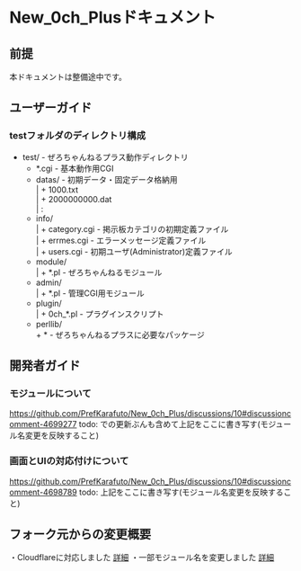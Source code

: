 # New_0ch_Plusドキュメント
## 前提
本ドキュメントは整備途中です。  

## ユーザーガイド
### testフォルダのディレクトリ構成
 + test/                      - ぜろちゃんねるプラス動作ディレクトリ  
    + *.cgi                   - 基本動作用CGI  
    + datas/                  - 初期データ・固定データ格納用  
    |  + 1000.txt  
    |  + 2000000000.dat  
    |  :  
    + info/  
    |  + category.cgi         - 掲示板カテゴリの初期定義ファイル  
    |  + errmes.cgi           - エラーメッセージ定義ファイル  
    |  + users.cgi            - 初期ユーザ(Administrator)定義ファイル  
    + module/  
    |  + *.pl                 - ぜろちゃんねるモジュール  
    + admin/  
    |  + *.pl                 - 管理CGI用モジュール  
    + plugin/  
    |  + 0ch_*.pl             - プラグインスクリプト  
    + perllib/  
       \+ \*                    - ぜろちゃんねるプラスに必要なパッケージ  

## 開発者ガイド
### モジュールについて
https://github.com/PrefKarafuto/New_0ch_Plus/discussions/10#discussioncomment-4699277 
todo: での更新ぶんも含めて上記をここに書き写す(モジュール名変更を反映すること)
  
### 画面とUIの対応付けについて
https://github.com/PrefKarafuto/New_0ch_Plus/discussions/10#discussioncomment-4698789 
todo: 上記をここに書き写す(モジュール名変更を反映すること)
  
## フォーク元からの変更概要
・Cloudflareに対応しました
[詳細](https://github.com/PrefKarafuto/New_0ch_Plus/issues/1)
・一部モジュール名を変更しました
[詳細](https://github.com/PrefKarafuto/New_0ch_Plus/issues/4)
